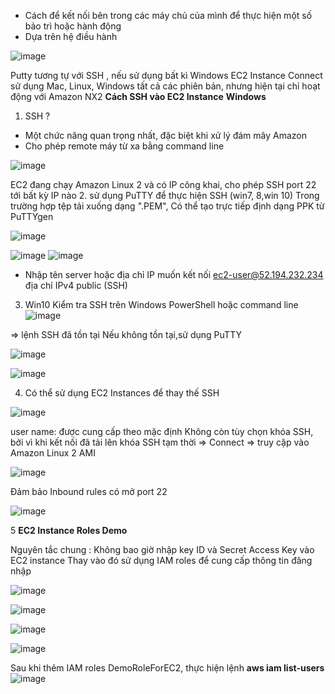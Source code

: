 - Cách để kết nối bên trong các máy chủ của mình để thực hiện một số bảo trì hoặc hành động
- Dựa trên hệ điều hành

![image](https://user-images.githubusercontent.com/46096038/198554398-9fc17a8f-077d-4574-a18f-461a4354433e.png)

Putty tương tự với SSH , nếu sử dụng bất kì Windows 
EC2 Instance Connect sử dụng Mac, Linux, Windows tất cả các phiên bản, nhưng hiện tại chỉ hoạt động với Amazon NX2
**Cách SSH vào EC2 Instance**
 **Windows**
 1. SSH ?
 - Một chức năng quan trọng nhất, đặc biệt khi xử lý đám mây Amazon
 - Cho phép remote máy từ xa bằng command line
 
 ![image](https://user-images.githubusercontent.com/46096038/198558895-05accb4a-48cb-4bb0-8247-d58cb336bc90.png)
  
  EC2 đang chạy Amazon Linux 2 và có IP công khai, cho phép SSH port 22 tới bất kỳ IP nào
  2. sử dụng PuTTY để thực hiện SSH (win7, 8,win 10)
  Trong trường hợp tệp tải xuống dạng ".PEM", Có thể tạo trực tiếp định dạng PPK từ PuTTYgen
  
![image](https://user-images.githubusercontent.com/46096038/200764583-6aa101d0-87ef-462a-a222-66b6969dbd09.png)

![image](https://user-images.githubusercontent.com/46096038/200764030-0af177e2-13eb-48fa-aa98-de78172d095b.png)
 ![image](https://user-images.githubusercontent.com/46096038/200764104-7e761ef3-82cb-4318-a4f9-6a390a7ce735.png)
 
 - Nhập tên server hoặc địa chỉ IP muốn kết nối
 ec2-user@52.194.232.234 địa chỉ IPv4 public (SSH)
3. Win10
 Kiểm tra SSH trên Windows PowerShell hoặc command line
 ![image](https://user-images.githubusercontent.com/46096038/200766561-e1747176-3464-441a-9fcf-fd09fb306d8c.png)
 
  => lệnh SSH đã tồn tại
  Nếu không tồn tại,sử dụng PuTTY 
  
![image](https://user-images.githubusercontent.com/46096038/200774431-d92638ae-afc1-47be-ae3f-d874d17a39dd.png)

![image](https://user-images.githubusercontent.com/46096038/200775511-ebc99498-7223-46a5-979c-45386878335e.png)

4. Có thể sử dụng EC2 Instances để thay thế SSH

![image](https://user-images.githubusercontent.com/46096038/200791479-b7432f78-4593-45e0-ac3e-458e47980d69.png)

user name: được cung cấp theo mặc định
Không còn tùy chọn khóa SSH, bởi vì khi kết nối đã tải lên khóa SSH tạm thời
=> Connect => truy cập vào Amazon Linux 2 AMI

![image](https://user-images.githubusercontent.com/46096038/200792733-6ff7ab48-69e6-434d-8adc-ee6d5ea78e27.png)

Đảm bảo Inbound rules có mở port 22

![image](https://user-images.githubusercontent.com/46096038/200793944-d844472c-64fd-4de4-b356-683a6feb3f9b.png)

5 **EC2 Instance Roles Demo**

Nguyên tắc chung : Không bao giờ nhập key ID và Secret Access Key vào EC2 instance
Thay vào đó sử dụng IAM roles để cung cấp thông tin đăng nhập

![image](https://user-images.githubusercontent.com/46096038/200798959-5197cf06-686b-4103-b975-b9ddf4889af6.png)

![image](https://user-images.githubusercontent.com/46096038/200800104-b4f723f3-0c01-439e-8173-8b0c6210d078.png)

![image](https://user-images.githubusercontent.com/46096038/200800179-3ab6f3ed-4b27-4cc4-ad8a-609ca62da6a5.png)

![image](https://user-images.githubusercontent.com/46096038/200800345-97ccda4a-25be-48cc-8ec7-c0fb45d6df4d.png)

Sau khi thêm IAM roles DemoRoleForEC2, thực hiện lệnh **aws iam list-users**
![image](https://user-images.githubusercontent.com/46096038/200800787-8278eec5-8725-42ba-9d13-2afddd2bc69d.png)

 
